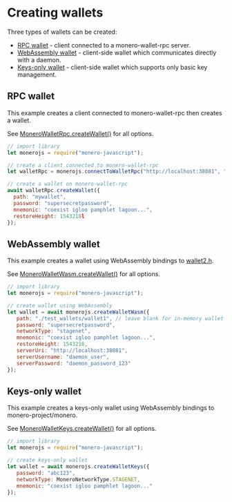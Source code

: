 # Creating wallets

Three types of wallets can be created:

* [RPC wallet](#rpc-wallet) - client connected to a monero-wallet-rpc server.
* [WebAssembly wallet](#webassembly-wallet) - client-side wallet which communicates directly with a daemon.
* [Keys-only wallet](#keys-only-wallet) - client-side wallet which supports only basic key management.

## RPC wallet

This example creates a client connected to monero-wallet-rpc then creates a wallet.

See [MoneroWalletRpc.createWallet()](https://moneroecosystem.org/monero-javascript/MoneroWalletRpc.html#createWallet) for all options.

```javascript
// import library
let monerojs = require("monero-javascript");

// create a client connected to monero-wallet-rpc
let walletRpc = monerojs.connectToWalletRpc("http://localhost:38081", "superuser", "abctesting123");

// create a wallet on monero-wallet-rpc
await walletRpc.createWallet({
  path: "mywallet",
  password: "supersecretpassword",
  mnemonic: "coexist igloo pamphlet lagoon...",
  restoreHeight: 1543218l
}); 
```

## WebAssembly wallet

This example creates a wallet using WebAssembly bindings to [wallet2.h](https://github.com/monero-project/monero/blob/master/src/wallet/wallet2.h).

See [MoneroWalletWasm.createWallet()](https://moneroecosystem.org/monero-javascript/MoneroWalletWasm.html#createWallet) for all options.

```javascript
// import library
let monerojs = require("monero-javascript");

// create wallet using WebAssembly
let wallet = await monerojs.createWalletWasm({
   path: "./test_wallets/wallet1", // leave blank for in-memory wallet
   password: "supersecretpassword",
   networkType: "stagenet",
   mnemonic: "coexist igloo pamphlet lagoon...",
   restoreHeight: 1543218,
   serverUri: "http://localhost:38081",
   serverUsername: "daemon_user",
   serverPassword: "daemon_password_123"
});
```

## Keys-only wallet

This example creates a keys-only wallet using WebAssembly bindings to monero-project/monero.

See [MoneroWalletKeys.createWallet()](https://moneroecosystem.org/monero-javascript/MoneroWalletKeys.html#createWallet) for all options.

```javascript
// import library
let monerojs = require("monero-javascript");

// create keys-only wallet
let wallet = await monerojs.createWalletKeys({
   password: "abc123",
   networkType: MoneroNetworkType.STAGENET,
   mnemonic: "coexist igloo pamphlet lagoon..."
});
```